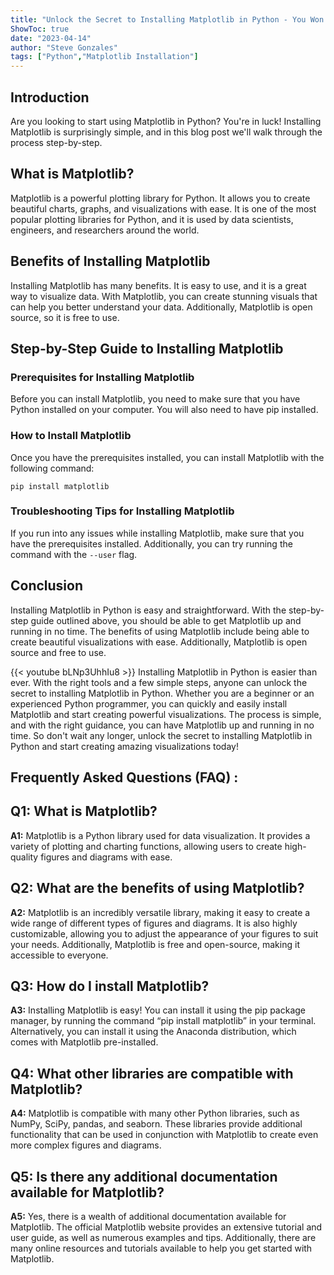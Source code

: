 ```yaml
---
title: "Unlock the Secret to Installing Matplotlib in Python - You Won't Believe How Easy It Is!"
ShowToc: true 
date: "2023-04-14"
author: "Steve Gonzales" 
tags: ["Python","Matplotlib Installation"]
---
```

## Introduction

Are you looking to start using Matplotlib in Python? You're in luck! Installing Matplotlib is surprisingly simple, and in this blog post we'll walk through the process step-by-step.

## What is Matplotlib?

Matplotlib is a powerful plotting library for Python. It allows you to create beautiful charts, graphs, and visualizations with ease. It is one of the most popular plotting libraries for Python, and it is used by data scientists, engineers, and researchers around the world.

## Benefits of Installing Matplotlib

Installing Matplotlib has many benefits. It is easy to use, and it is a great way to visualize data. With Matplotlib, you can create stunning visuals that can help you better understand your data. Additionally, Matplotlib is open source, so it is free to use.

## Step-by-Step Guide to Installing Matplotlib

### Prerequisites for Installing Matplotlib

Before you can install Matplotlib, you need to make sure that you have Python installed on your computer. You will also need to have pip installed.

### How to Install Matplotlib

Once you have the prerequisites installed, you can install Matplotlib with the following command:

`pip install matplotlib`

### Troubleshooting Tips for Installing Matplotlib

If you run into any issues while installing Matplotlib, make sure that you have the prerequisites installed. Additionally, you can try running the command with the `--user` flag.

## Conclusion

Installing Matplotlib in Python is easy and straightforward. With the step-by-step guide outlined above, you should be able to get Matplotlib up and running in no time. The benefits of using Matplotlib include being able to create beautiful visualizations with ease. Additionally, Matplotlib is open source and free to use.

{{< youtube bLNp3UhhIu8 >}} 
Installing Matplotlib in Python is easier than ever. With the right tools and a few simple steps, anyone can unlock the secret to installing Matplotlib in Python. Whether you are a beginner or an experienced Python programmer, you can quickly and easily install Matplotlib and start creating powerful visualizations. The process is simple, and with the right guidance, you can have Matplotlib up and running in no time. So don't wait any longer, unlock the secret to installing Matplotlib in Python and start creating amazing visualizations today!

## Frequently Asked Questions (FAQ) :
## Q1: What is Matplotlib?

**A1:** Matplotlib is a Python library used for data visualization. It provides a variety of plotting and charting functions, allowing users to create high-quality figures and diagrams with ease.

## Q2: What are the benefits of using Matplotlib?

**A2:** Matplotlib is an incredibly versatile library, making it easy to create a wide range of different types of figures and diagrams. It is also highly customizable, allowing you to adjust the appearance of your figures to suit your needs. Additionally, Matplotlib is free and open-source, making it accessible to everyone.

## Q3: How do I install Matplotlib?

**A3:** Installing Matplotlib is easy! You can install it using the pip package manager, by running the command “pip install matplotlib” in your terminal. Alternatively, you can install it using the Anaconda distribution, which comes with Matplotlib pre-installed.

## Q4: What other libraries are compatible with Matplotlib?

**A4:** Matplotlib is compatible with many other Python libraries, such as NumPy, SciPy, pandas, and seaborn. These libraries provide additional functionality that can be used in conjunction with Matplotlib to create even more complex figures and diagrams.

## Q5: Is there any additional documentation available for Matplotlib?

**A5:** Yes, there is a wealth of additional documentation available for Matplotlib. The official Matplotlib website provides an extensive tutorial and user guide, as well as numerous examples and tips. Additionally, there are many online resources and tutorials available to help you get started with Matplotlib.





